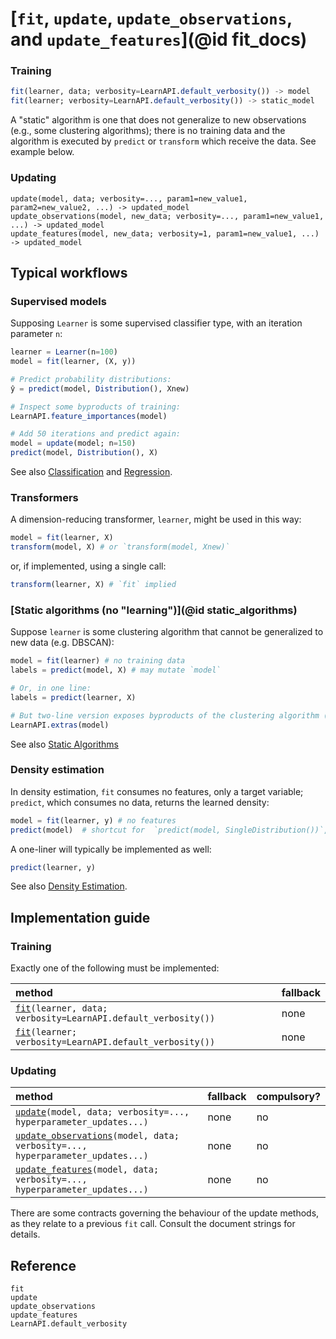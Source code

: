 # [`fit`, `update`, `update_observations`, and `update_features`](@id fit_docs)

### Training

```julia
fit(learner, data; verbosity=LearnAPI.default_verbosity()) -> model
fit(learner; verbosity=LearnAPI.default_verbosity()) -> static_model 
```

A "static" algorithm is one that does not generalize to new observations (e.g., some
clustering algorithms); there is no training data and the algorithm is executed by
`predict` or `transform` which receive the data. See example below.


### Updating

```
update(model, data; verbosity=..., param1=new_value1, param2=new_value2, ...) -> updated_model
update_observations(model, new_data; verbosity=..., param1=new_value1, ...) -> updated_model
update_features(model, new_data; verbosity=1, param1=new_value1, ...) -> updated_model
```

## Typical workflows

### Supervised models

Supposing `Learner` is some supervised classifier type, with an iteration parameter `n`:

```julia
learner = Learner(n=100)
model = fit(learner, (X, y))

# Predict probability distributions:
ŷ = predict(model, Distribution(), Xnew) 

# Inspect some byproducts of training:
LearnAPI.feature_importances(model)

# Add 50 iterations and predict again:
model = update(model; n=150)
predict(model, Distribution(), X)
```

See also [Classification](@ref) and [Regression](@ref).

### Transformers

A dimension-reducing transformer, `learner`,  might be used in this way:

```julia
model = fit(learner, X)
transform(model, X) # or `transform(model, Xnew)`
```

or, if implemented, using a single call:

```julia
transform(learner, X) # `fit` implied
```

### [Static algorithms (no "learning")](@id static_algorithms)

Suppose `learner` is some clustering algorithm that cannot be generalized to new data
(e.g. DBSCAN):

```julia
model = fit(learner) # no training data
labels = predict(model, X) # may mutate `model`

# Or, in one line:
labels = predict(learner, X)

# But two-line version exposes byproducts of the clustering algorithm (e.g., outliers):
LearnAPI.extras(model)
```

See also [Static Algorithms](@ref)

### Density estimation

In density estimation, `fit` consumes no features, only a target variable; `predict`,
which consumes no data, returns the learned density:

```julia
model = fit(learner, y) # no features
predict(model)  # shortcut for  `predict(model, SingleDistribution())`, or similar
```

A one-liner will typically be implemented as well:

```julia
predict(learner, y)
```

See also [Density Estimation](@ref).


## Implementation guide

### Training

Exactly one of the following must be implemented:

| method                                                                 | fallback |
|:-----------------------------------------------------------------------|:---------|
| [`fit`](@ref)`(learner, data; verbosity=LearnAPI.default_verbosity())` | none     |
| [`fit`](@ref)`(learner; verbosity=LearnAPI.default_verbosity())`       | none     |

### Updating

| method                                                                               | fallback | compulsory? |
|:-------------------------------------------------------------------------------------|:---------|-------------|
| [`update`](@ref)`(model, data; verbosity=..., hyperparameter_updates...)`              | none     | no          |
| [`update_observations`](@ref)`(model, data; verbosity=..., hyperparameter_updates...)` | none     | no          |
| [`update_features`](@ref)`(model, data; verbosity=..., hyperparameter_updates...)`     | none     | no          |

There are some contracts governing the behaviour of the update methods, as they relate to
a previous `fit` call. Consult the document strings for details.

## Reference

```@docs
fit
update
update_observations
update_features
LearnAPI.default_verbosity
```
